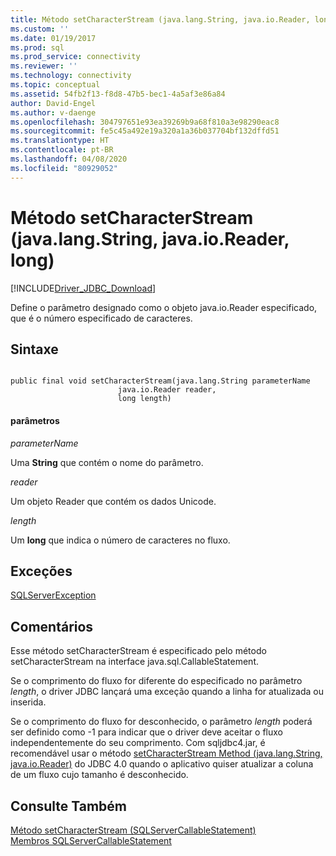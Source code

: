 ```yaml
---
title: Método setCharacterStream (java.lang.String, java.io.Reader, long) | Microsoft Docs
ms.custom: ''
ms.date: 01/19/2017
ms.prod: sql
ms.prod_service: connectivity
ms.reviewer: ''
ms.technology: connectivity
ms.topic: conceptual
ms.assetid: 54fb2f13-f8d8-47b5-bec1-4a5af3e86a84
author: David-Engel
ms.author: v-daenge
ms.openlocfilehash: 304797651e93ea39269b9a68f810a3e98290eac8
ms.sourcegitcommit: fe5c45a492e19a320a1a36b037704bf132dffd51
ms.translationtype: HT
ms.contentlocale: pt-BR
ms.lasthandoff: 04/08/2020
ms.locfileid: "80929052"
---
```

# <a name="setcharacterstream-method-javalangstring-javaioreader-long"></a>Método setCharacterStream (java.lang.String, java.io.Reader, long)
[!INCLUDE[Driver_JDBC_Download](../../../includes/driver_jdbc_download.md)]

  Define o parâmetro designado como o objeto java.io.Reader especificado, que é o número especificado de caracteres.  
  
## <a name="syntax"></a>Sintaxe  
  
```  
  
public final void setCharacterStream(java.lang.String parameterName  
                        java.io.Reader reader,  
                        long length)  
```  
  
#### <a name="parameters"></a>parâmetros  
 *parameterName*  
  
 Uma **String** que contém o nome do parâmetro.  
  
 *reader*  
  
 Um objeto Reader que contém os dados Unicode.  
  
 *length*  
  
 Um **long** que indica o número de caracteres no fluxo.  
  
## <a name="exceptions"></a>Exceções  
 [SQLServerException](../../../connect/jdbc/reference/sqlserverexception-class.md)  
  
## <a name="remarks"></a>Comentários  
 Esse método setCharacterStream é especificado pelo método setCharacterStream na interface java.sql.CallableStatement.  
  
 Se o comprimento do fluxo for diferente do especificado no parâmetro *length*, o driver JDBC lançará uma exceção quando a linha for atualizada ou inserida.  
  
 Se o comprimento do fluxo for desconhecido, o parâmetro *length* poderá ser definido como -1 para indicar que o driver deve aceitar o fluxo independentemente do seu comprimento. Com sqljdbc4.jar, é recomendável usar o método [setCharacterStream Method (java.lang.String, java.io.Reader)](../../../connect/jdbc/reference/setcharacterstream-method-java-lang-string-java-io-reader.md) do JDBC 4.0 quando o aplicativo quiser atualizar a coluna de um fluxo cujo tamanho é desconhecido.  
  
## <a name="see-also"></a>Consulte Também  
 [Método setCharacterStream &#40;SQLServerCallableStatement&#41;](../../../connect/jdbc/reference/setcharacterstream-method-sqlservercallablestatement.md)   
 [Membros SQLServerCallableStatement](../../../connect/jdbc/reference/sqlservercallablestatement-members.md)  
  
  
